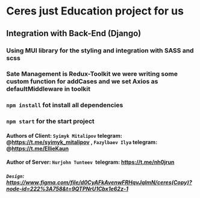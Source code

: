 # Ceres just Education project for us 

## Integration with Back-End (Django)
### Using MUI library for the styling and integration with SASS and scss
### Sate Management is Redux-Toolkit we were writing some custom function for addCases and we set Axios as defaultMiddleware in toolkit

### `npm install` fot install all dependencies 
### `npm start` for the start project 




#### Authors of Client: `Syimyk Mitalipov` telegram: @https://t.me/syimyk_mitalipov , `Fazylbaev Ilya` telegram: @https://t.me/EllieKaun
#### Author of Server: `Nurjohn Tunteev `telegram: https://t.me/nh0jrun 

##### `Design`: https://www.figma.com/file/d0CyAFkAvenwFRHqvJqlmN/ceres(Copy)?node-id=222%3A758&t=9QTPNrU1Cbx1e62z-1

